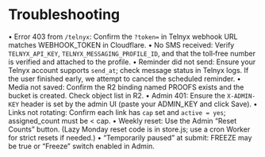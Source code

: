 # Troubleshooting

• Error 403 from `/telnyx`: Confirm the `?token=` in Telnyx webhook URL matches WEBHOOK_TOKEN in Cloudflare.
• No SMS received: Verify `TELNYX_API_KEY`, `TELNYX_MESSAGING_PROFILE_ID`, and that the toll‑free number is verified and attached to the profile.
• Reminder did not send: Ensure your Telnyx account supports `send_at`; check message status in Telnyx logs. If the user finished early, we attempt to cancel the scheduled reminder.
• Media not saved: Confirm the R2 binding named PROOFS exists and the bucket is created. Check object list in R2.
• Admin 401: Ensure the `X-ADMIN-KEY` header is set by the admin UI (paste your ADMIN_KEY and click Save).
• Links not rotating: Confirm each link has `cap` set and `active = yes`; assigned_count must be < cap.
• Weekly reset: Use the Admin “Reset Counts” button. (Lazy Monday reset code is in store.js; use a cron Worker for strict resets if needed.)
• “Temporarily paused” at submit: FREEZE may be true or “Freeze” switch enabled in Admin.
